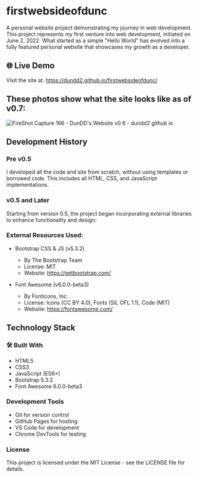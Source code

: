 # firstwebsideofdunc

A personal website project demonstrating my journey in web development.
This project represents my first venture into web development, initiated on June 2, 2022. What started as a simple "Hello World" has evolved into a fully featured personal website that showcases my growth as a developer.

## 🌐 Live Demo
Visit the site at: https://dundd2.github.io/firstwebsideofdunc/

## These photos show what the site looks like as of v0.7:
![FireShot Capture 166 - DunDD's Website v0 6 - dundd2 github io](https://github.com/user-attachments/assets/f4663704-62ff-481a-9202-8abbb280470d)


## Development History

### Pre v0.5
I developed all the code and site from scratch, without using templates or borrowed code. This includes all HTML, CSS, and JavaScript implementations.

### v0.5 and Later
Starting from version 0.5, the project began incorporating external libraries to enhance functionality and design:
### External Resources Used:
- Bootstrap CSS & JS (v5.3.2)
  - By The Bootstrap Team
  - License: MIT
  - Website: https://getbootstrap.com/

- Font Awesome (v6.0.0-beta3)
  - By Fonticons, Inc.
  - License: Icons (CC BY 4.0), Fonts (SIL OFL 1.1), Code (MIT)
  - Website: https://fontawesome.com/

## Technology Stack

### 🛠️ Built With
- HTML5
- CSS3
- JavaScript (ES6+)
- Bootstrap 5.3.2
- Font Awesome 6.0.0-beta3

### Development Tools
- Git for version control
- GitHub Pages for hosting
- VS Code for development
- Chrome DevTools for testing

### License
This project is licensed under the MIT License - see the LICENSE file for details.
